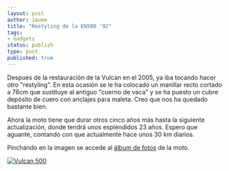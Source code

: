 ```yaml
---
layout: post
author: Jaume
title: "Restyling de la EN500 '92"
tags:
- Gadgets
status: publish
type: post
published: true
---
```

Después de la restauración de la Vulcan en el 2005, ya iba tocando hacer otro "restyling". En esta ocasión se le ha colocado un manillar recto cortado a 78cm que sustituye al antiguo "cuerno de vaca" y se ha puesto un cubre depósito de cuero con anclajes para maleta. Creo que nos ha quedado bastante bien.

Ahora la moto tiene que durar otros cinco años más hasta la siguiente actualización, donde tendrá unos espléndidos 23 años.  Espero que aguante, contando con que actualmente hace unos 30 km diarios.

Pinchando en la imagen se accede al <a href="https://www.flickr.com/photos/lerion/albums/72157624577742528"/>álbum de fotos</a> de la moto.

<a href="https://www.flickr.com/photos/lerion/albums/72157624577742528"/><img src="http://farm3.static.flickr.com/2721/4250589903_8f45edd4e0_z.jpg" alt="Vulcan 500" /></a>
